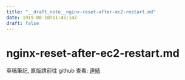 ```yaml
---
title: "__draft_note__nginx-reset-after-ec2-restart.md"
date: 1919-08-10T11:45:14Z
draft: false
---
```


# nginx-reset-after-ec2-restart.md

草稿筆記, 原版請前往 github 查看: [連結](https:/github.com/tinghaolai/just-random-note/blob/master/aws/nginx-reset-after-ec2-restart.md)